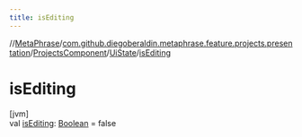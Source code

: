 ```yaml
---
title: isEditing
---
```

//[MetaPhrase](../../../../index.html)/[com.github.diegoberaldin.metaphrase.feature.projects.presentation](../../index.html)/[ProjectsComponent](../index.html)/[UiState](index.html)/[isEditing](is-editing.html)



# isEditing



[jvm]\
val [isEditing](is-editing.html): [Boolean](https://kotlinlang.org/api/latest/jvm/stdlib/kotlin/-boolean/index.html) = false




